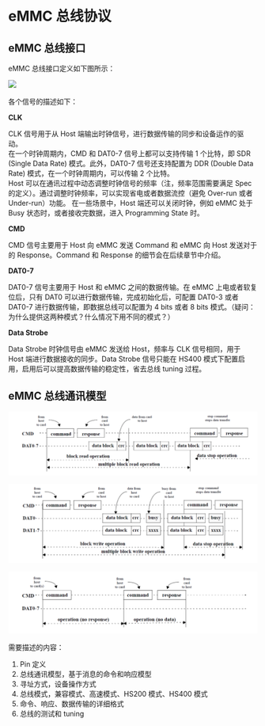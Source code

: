 # eMMC 总线协议

## eMMC 总线接口

eMMC 总线接口定义如下图所示：  

![](emmc_host_interfaces.png)  

各个信号的描述如下：

**CLK**  

CLK 信号用于从 Host 端输出时钟信号，进行数据传输的同步和设备运作的驱动。  
在一个时钟周期内，CMD 和 DAT0-7 信号上都可以支持传输 1 个比特，即 SDR (Single Data Rate) 模式。此外，DAT0-7 信号还支持配置为 DDR (Double Data Rate) 模式，在一个时钟周期内，可以传输 2 个比特。  
Host 可以在通讯过程中动态调整时钟信号的频率（注，频率范围需要满足 Spec 的定义）。通过调整时钟频率，可以实现省电或者数据流控（避免 Over-run 或者 Under-run）功能。
在一些场景中，Host 端还可以关闭时钟，例如 eMMC 处于 Busy 状态时，或者接收完数据，进入 Programming State 时。

**CMD**  

CMD 信号主要用于 Host 向 eMMC 发送 Command 和 eMMC 向 Host 发送对于的 Response。Command 和 Response 的细节会在后续章节中介绍。

**DAT0-7**  

DAT0-7 信号主要用于 Host 和 eMMC 之间的数据传输。在 eMMC 上电或者软复位后，只有 DAT0 可以进行数据传输，完成初始化后，可配置 DAT0-3 或者 DAT0-7 进行数据传输，即数据总线可以配置为 4 bits 或者 8 bits 模式。（疑问：为什么提供这两种模式？什么情况下用不同的模式？）

**Data Strobe**  

Data Strobe 时钟信号由 eMMC 发送给 Host，频率与 CLK 信号相同，用于 Host 端进行数据接收的同步。Data Strobe 信号只能在 HS400 模式下配置启用，启用后可以提高数据传输的稳定性，省去总线 tuning 过程。

## eMMC 总线通讯模型



![](multi_block_read.png)


![](multi_block_write.png)

![](no_resp_or_data.png)

需要描述的内容：

1. Pin 定义
2. 总线通讯模型，基于消息的命令和响应模型
3. 寻址方式，设备操作方式
4. 总线模式，兼容模式、高速模式、HS200 模式、HS400 模式
5. 命令、响应、数据传输的详细格式
6. 总线的测试和 tuning


